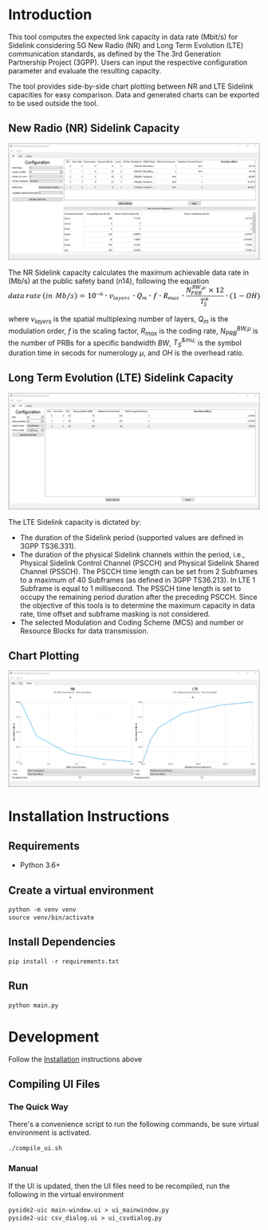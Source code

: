 # Introduction
This tool computes the expected link capacity in data rate (Mbit/s) for Sidelink considering 5G New Radio (NR) and Long Term Evolution (LTE) communication standards, as defined by the The 3rd Generation Partnership Project (3GPP). Users can input the respective configuration parameter and evaluate the resulting capacity.

The tool provides side-by-side chart plotting between NR and LTE Sidelink capacities for easy comparison. Data and generated charts can be exported to be used outside the tool.

## New Radio (NR) Sidelink Capacity
![Application Screenshot NR](preview-screenshot-NR.png)

The NR Sidelink capacity calculates the maximum achievable data rate in (Mb/s) at the public safety band (n14), following the equation
![Application Screenshot LTE](capacity_eq.png)

where *v<sub>layers</sub>* is the spatial multiplexing number of layers, *Q<sub>m</sub>* is the modulation order, *f* is the scaling factor, *R<sub>max</sub>* is the coding rate, *N<sub>PRB</sub><sup>BW,&mu;</sup>* is the number of PRBs for a specific bandwidth *BW*, *T<sub>S</sub><sup>&‌mu;</sup>* is the symbol duration time in secods for numerology *&mu;*, and *OH* is the overhead ratio.

## Long Term Evolution (LTE) Sidelink Capacity
![Application Screenshot LTE](preview-screenshot-LTE.png)

The LTE Sidelink capacity is dictated by:
- The duration of the Sidelink period (supported values are defined in 3GPP TS36.331).
- The duration of the physical Sidelink channels within the period, i.e., Physical Sidelink Control Channel (PSCCH) and Physical Sidelink Shared Channel (PSSCH). The PSCCH time length can be set from 2 Subframes to a maximum of 40 Subframes (as defined in 3GPP TS36.213). In LTE 1 Subframe is equal to 1 millisecond. The PSSCH time length is set to occupy the remaining period duration after the preceding PSCCH. Since the objective of this tools is to determine the maximum capacity in data rate, time offset and subframe masking is not considered.
- The selected Modulation and Coding Scheme (MCS) and number or Resource Blocks for data transmission.

## Chart Plotting
![Application Screenshot LTE](preview-screenshot-charts.png)

# Installation Instructions

## Requirements

* Python 3.6+

## Create a virtual environment

```shell
python -m venv venv
source venv/bin/activate
```

## Install Dependencies

```shell
pip install -r requirements.txt
```

## Run

```shell
python main.py
```

# Development
Follow the [Installation](#installation) instructions above

## Compiling UI Files

### The Quick Way
There's a convenience script to run the following commands,
be sure virtual environment is activated.
```shell
./compile_ui.sh
```

### Manual

If the UI is updated, then the UI files need to be recompiled, run the
following in the virtual environment

```shell
pyside2-uic main-window.ui > ui_mainwindow.py
pyside2-uic csv_dialog.ui > ui_csvdialog.py
```
